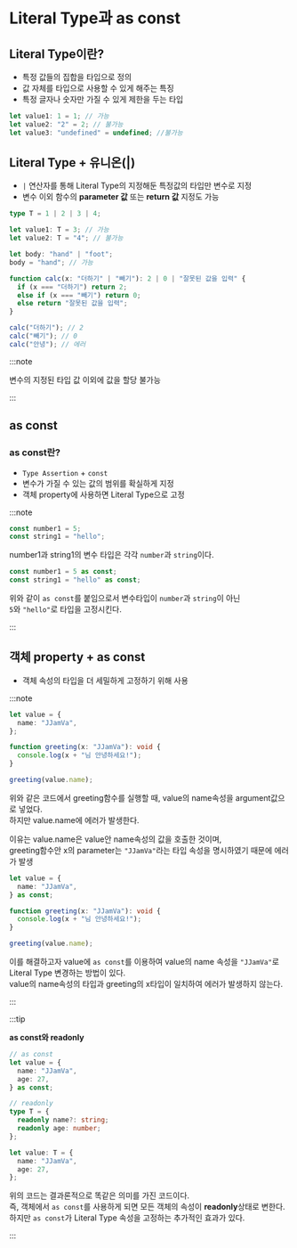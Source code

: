 # Literal Type과 as const

## Literal Type이란?

- 특정 값들의 집합을 타입으로 정의
- 값 자체를 타입으로 사용할 수 있게 해주는 특징
- 특정 글자나 숫자만 가질 수 있게 제한을 두는 타입

```ts
let value1: 1 = 1; // 가능
let value2: "2" = 2; // 불가능
let value3: "undefined" = undefined; //불가능
```

## Literal Type + 유니온(|)

- `|` 연산자를 통해 Literal Type의 지정해둔 특정값의 타입만 변수로 지정
- 변수 이외 함수의 **parameter 값** 또는 **return 값** 지정도 가능

```ts title="Literal Type 변수"
type T = 1 | 2 | 3 | 4;

let value1: T = 3; // 가능
let value2: T = "4"; // 불가능

let body: "hand" | "foot";
body = "hand"; // 가능
```

```ts title="Literal Type 함수"
function calc(x: "더하기" | "빼기"): 2 | 0 | "잘못된 값을 입력" {
  if (x === "더하기") return 2;
  else if (x === "빼기") return 0;
  else return "잘못된 값을 입력";
}

calc("더하기"); // 2
calc("빼기"); // 0
calc("안녕"); // 에러
```

:::note

변수의 지정된 타입 값 이외에 값을 할당 불가능

:::

## as const

### as const란?

- `Type Assertion` + `const`
- 변수가 가질 수 있는 값의 범위를 확실하게 지정
- 객체 property에 사용하면 Literal Type으로 고정

:::note

```ts
const number1 = 5;
const string1 = "hello";
```

number1과 string1의 변수 타입은 각각 `number`과 `string`이다.<br/>

```ts
const number1 = 5 as const;
const string1 = "hello" as const;
```

위와 같이 `as const`를 붙임으로서 변수타입이 `number`과 `string`이 아닌<br/>
`5`와 `"hello"`로 타입을 고정시킨다.<br/>

:::

## 객체 property + as const

- 객체 속성의 타입을 더 세밀하게 고정하기 위해 사용

:::note

```ts
let value = {
  name: "JJamVa",
};

function greeting(x: "JJamVa"): void {
  console.log(x + "님 안녕하세요!");
}

greeting(value.name);
```

위와 같은 코드에서 greeting함수를 실행할 때, value의 name속성을 argument값으로 넣었다.<br/>
하지만 value.name에 에러가 발생한다.<br/>

이유는 value.name은 value안 name속성의 값을 호출한 것이며,<br/>
greeting함수안 x의 parameter는 `"JJamVa"`라는 타입 속성을 명시하였기 때문에 에러가 발생<br/>

```ts
let value = {
  name: "JJamVa",
} as const;

function greeting(x: "JJamVa"): void {
  console.log(x + "님 안녕하세요!");
}

greeting(value.name);
```

이를 해결하고자 value에 `as const`를 이용하여 value의 name 속성을 `"JJamVa"`로 Literal Type 변경하는 방법이 있다.<br/>
value의 name속성의 타입과 greeting의 x타입이 일치하여 에러가 발생하지 않는다.<br/>

:::

:::tip

**as const와 readonly**

```ts
// as const
let value = {
  name: "JJamVa",
  age: 27,
} as const;

// readonly
type T = {
  readonly name?: string;
  readonly age: number;
};

let value: T = {
  name: "JJamVa",
  age: 27,
};
```

위의 코드는 결과론적으로 똑같은 의미를 가진 코드이다.<br/>
즉, 객체에서 `as const`를 사용하게 되면 모든 객체의 속성이 **readonly**상태로 변한다.<br/>
하지만 `as const`가 Literal Type 속성을 고정하는 추가적인 효과가 있다.<br/>

:::
